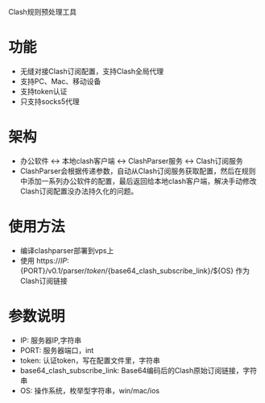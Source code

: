 Clash规则预处理工具
# 功能
* 无缝对接Clash订阅配置，支持Clash全局代理
* 支持PC、Mac、移动设备
* 支持token认证
* 只支持socks5代理
# 架构
* 办公软件 <-> 本地clash客户端 <-> ClashParser服务 <-> Clash订阅服务
* ClashParser会根据传递参数，自动从Clash订阅服务获取配置，然后在规则中添加一系列办公软件的配置，最后返回给本地clash客户端，解决手动修改Clash订阅配置没办法持久化的问题。
# 使用方法
* 编译clashparser部署到vps上
* 使用 https://${IP}:${PORT}/v0.1/parser/${token}/${base64_clash_subscribe_link}/${OS} 作为Clash订阅链接
# 参数说明
* IP: 服务器IP,字符串
* PORT: 服务器端口，int
* token: 认证token，写在配置文件里，字符串
* base64_clash_subscribe_link: Base64编码后的Clash原始订阅链接，字符串
* OS: 操作系统，枚举型字符串，win/mac/ios